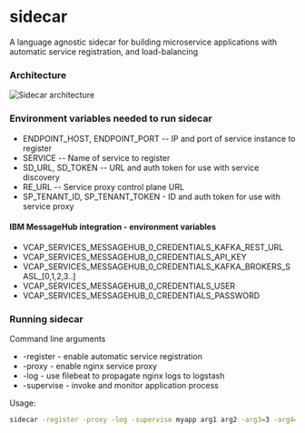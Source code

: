 # sidecar

A language agnostic sidecar for building microservice applications with
automatic service registration, and load-balancing

### Architecture

![Sidecar architecture](https://github.com/amalgam8/sidecar/blob/master/sidecar.jpg)

### Environment variables needed to run sidecar
    
* ENDPOINT_HOST, ENDPOINT_PORT -- IP and port of service instance to register
* SERVICE -- Name of service to register
* SD_URL, SD_TOKEN -- URL and auth token for use with service discovery
* RE_URL -- Service proxy control plane URL
* SP_TENANT_ID, SP_TENANT_TOKEN - ID and auth token for use with service  proxy
  
#### IBM MessageHub integration - environment variables
* VCAP_SERVICES_MESSAGEHUB_0_CREDENTIALS_KAFKA_REST_URL
* VCAP_SERVICES_MESSAGEHUB_0_CREDENTIALS_API_KEY
* VCAP_SERVICES_MESSAGEHUB_0_CREDENTIALS_KAFKA_BROKERS_SASL_[0,1,2,3..]
* VCAP_SERVICES_MESSAGEHUB_0_CREDENTIALS_USER
* VCAP_SERVICES_MESSAGEHUB_0_CREDENTIALS_PASSWORD

### Running sidecar

Command line arguments
* -register - enable automatic service registration
* -proxy - enable nginx service proxy
* -log - use filebeat to propagate nginx logs to logstash
* -supervise - invoke and monitor application process

Usage:
```bash
sidecar -register -proxy -log -supervise myapp arg1 arg2 -arg3=3 -arg4=4
```
